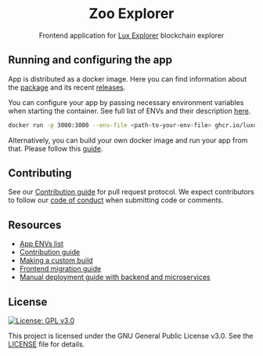 <h1 align="center">Zoo Explorer</h1>

<p align="center">
    <span>Frontend application for </span>
    <a href="https://github.com/luxdefi/explorer-app/blob/master/README.md">Lux Explorer</a>
    <span> blockchain explorer</span>
</p>

## Running and configuring the app

App is distributed as a docker image. Here you can find information about the [package](https://github.com/luxdefi/explore/pkgs/container/frontend) and its recent [releases](https://github.com/luxdefi/explore/releases).

You can configure your app by passing necessary environment variables when starting the container. See full list of ENVs and their description [here](./docs/ENVS.md).

```sh
docker run -p 3000:3000 --env-file <path-to-your-env-file> ghcr.io/luxdefi/:latest
```

Alternatively, you can build your own docker image and run your app from that. Please follow this [guide](./docs/CUSTOM_BUILD.md).

## Contributing

See our [Contribution guide](./docs/CONTRIBUTING.md) for pull request protocol. We expect contributors to follow our [code of conduct](./CODE_OF_CONDUCT.md) when submitting code or comments.

## Resources
- [App ENVs list](./docs/ENVS.md)
- [Contribution guide](./docs/CONTRIBUTING.md)
- [Making a custom build](./docs/CUSTOM_BUILD.md)
- [Frontend migration guide](https://docs.lux.network)
- [Manual deployment guide with backend and microservices](https://docs.lux.network)

## License

[![License: GPL v3.0](https://img.shields.io/badge/License-GPL%20v3-blue.svg)](https://www.gnu.org/licenses/gpl-3.0)

This project is licensed under the GNU General Public License v3.0. See the [LICENSE](LICENSE) file for details.
